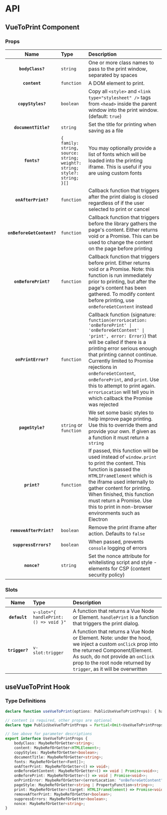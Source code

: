 # API

## VueToPrint Component

### Props

|           Name            | Type                                                                     | Description                                                                                                                                                                                                                                                                                                                                                                                                                           |
| :-----------------------: | :----------------------------------------------------------------------- |:--------------------------------------------------------------------------------------------------------------------------------------------------------------------------------------------------------------------------------------------------------------------------------------------------------------------------------------------------------------------------------------------------------------------------------------|
|     **`bodyClass?`**      | `string`                                                                 | One or more class names to pass to the print window, separated by spaces                                                                                                                                                                                                                                                                                                                                                              |
|       **`content`**       | `function`                                                               | A DOM element to print.                                                                                                                                                                                                                                                                                                                                                                                                                                                                              |
|     **`copyStyles?`**     | `boolean`                                                                | Copy all `<style>` and `<link type="stylesheet" />` tags from `<head>` inside the parent window into the print window. (default: `true`)                                                                                                                                                                                                                                                                                              |
|   **`documentTitle?`**    | `string`                                                                 | Set the title for printing when saving as a file                                                                                                                                                                                                                                                                                                                                                                                      |
|       **`fonts?`**        | `{ family: string, source: string; weight?: string; style?: string; }[]` | You may optionally provide a list of fonts which will be loaded into the printing iframe. This is useful if you are using custom fonts                                                                                                                                                                                                                                                                                                |
|    **`onAfterPrint?`**    | `function`                                                               | Callback function that triggers after the print dialog is closed regardless of if the user selected to print or cancel                                                                                                                                                                                                                                                                                                                |
| **`onBeforeGetContent?`** | `function`                                                               | Callback function that triggers before the library gathers the page's content. Either returns void or a Promise. This can be used to change the content on the page before printing                                                                                                                                                                                                                                                   |
|   **`onBeforePrint?`**    | `function`                                                               | Callback function that triggers before print. Either returns void or a Promise. Note: this function is run immediately prior to printing, but after the page's content has been gathered. To modify content before printing, use `onBeforeGetContent` instead                                                                                                                                                                         |
|    **`onPrintError?`**    | `function`                                                               | Callback function (signature: `function(errorLocation: 'onBeforePrint' \| 'onBeforeGetContent' \| 'print', error: Error)`) that will be called if there is a printing error serious enough that printing cannot continue. Currently limited to Promise rejections in `onBeforeGetContent`, `onBeforePrint`, and `print`. Use this to attempt to print again. `errorLocation` will tell you in which callback the Promise was rejected |
|     **`pageStyle?`**      | `string` or `function`                                                   | We set some basic styles to help improve page printing. Use this to override them and provide your own. If given as a function it must return a `string`                                                                                                                                                                                                                                                                              |
|       **`print?`**        | `function`                                                               | If passed, this function will be used instead of `window.print` to print the content. This function is passed the `HTMLIFrameElement` which is the iframe used internally to gather content for printing. When finished, this function must return a Promise. Use this to print in non-browser environments such as Electron                                                                                                          |
|  **`removeAfterPrint?`**  | `boolean`                                                                | Remove the print iframe after action. Defaults to `false`                                                                                                                                                                                                                                                                                                                                                                             |
|   **`suppressErrors?`**   | `boolean`                                                                | When passed, prevents `console` logging of errors                                                                                                                                                                                                                                                                                                                                                                                     |
|       **`nonce?`**        | `string`                                                                 | Set the nonce attribute for whitelisting script and style -elements for CSP (content security policy)                                                                                                                                                                                                                                                                                                                                 |

### Slots

|      Name      | Type                                   | Description                                                                                                                                                                                                                                             |
| :------------: | :------------------------------------- | :------------------------------------------------------------------------------------------------------------------------------------------------------------------------------------------------------------------------------------------------------ |
| **`default`**  | `v-slot="{ handlePrint: () => void }"` | A function that returns a Vue Node or Element. `handlePrint` is a function that triggers the print dialog.                                                                                                                                              |
| **`trigger?`** | `v-slot:trigger`                       | A function that returns a Vue Node or Element. Note: under the hood, we inject a custom `onClick` prop into the returned Component/Element. As such, do not provide an `onClick` prop to the root node returned by `trigger`, as it will be overwritten |

## useVueToPrint Hook

### Type Definitions

```typescript
declare function useVueToPrint(options: PublicUseVueToPrintProps): { handlePrint: () => void };

// content is required, other props are optional
declare type PublicUseVueToPrintProps = Partial<Omit<UseVueToPrintProps, "content">> & Pick<UseVueToPrintProps, "content">;

// See above for parameter descriptions
export interface UseVueToPrintProps {
    bodyClass: MaybeRefOrGetter<string>;
    content: MaybeRefOrGetter<HTMLElement>;
    copyStyles: MaybeRefOrGetter<boolean>;
    documentTitle: MaybeRefOrGetter<string>;
    fonts: MaybeRefOrGetter<Font[]>;
    onAfterPrint: MaybeRefOrGetter<() => void>;
    onBeforeGetContent: MaybeRefOrGetter<() => void | Promise<void>>;
    onBeforePrint: MaybeRefOrGetter<() => void | Promise<void>>;
    onPrintError: MaybeRefOrGetter<(errorLocation: "onBeforeGetContent" | "onBeforePrint" | "print", error: Error) => void>;
    pageStyle: MaybeRefOrGetter<string | PropertyFunction<string>>;
    print: MaybeRefOrGetter<(target: HTMLIFrameElement) => Promise<void>>;
    removeAfterPrint: MaybeRefOrGetter<boolean>;
    suppressErrors: MaybeRefOrGetter<boolean>;
    nonce: MaybeRefOrGetter<string>;
}

```
